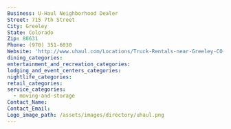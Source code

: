```yaml
---
Business: U-Haul Neighborhood Dealer
Street: 715 7th Street
City: Greeley
State: Colorado
Zip: 80631
Phone: (970) 351-6030
Website: 'http://www.uhaul.com/Locations/Truck-Rentals-near-Greeley-CO-80631/019311/'
dining_categories:
entertainment_and_recreation_categories:
lodging_and_event_centers_categories:
nightlife_categories:
retail_categories:
service_categories:
  - moving-and-storage
Contact_Name:
Contact_Email:
Logo_image_path: /assets/images/directory/uhaul.png
---
```



